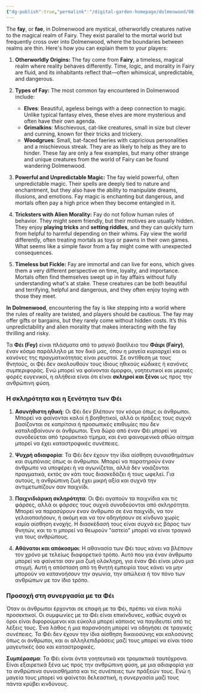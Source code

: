 ```yaml
---
{"dg-publish":true,"permalink":"/digital-garden-homepage/dolmenwood/98-the-dolmenwood/the-fey/"}
---
```


The **fay**, or **fae**, in Dolmenwood are mystical, otherworldly creatures native to the magical realm of Fairy. They exist parallel to the mortal world but frequently cross over into Dolmenwood, where the boundaries between realms are thin. Here's how you can explain them to your players:

1. **Otherworldly Origins:** 
   The fay come from **Fairy**, a timeless, magical realm where reality behaves differently. Time, logic, and morality in Fairy are fluid, and its inhabitants reflect that—often whimsical, unpredictable, and dangerous.

2. **Types of Fay:** 
   The most common fay encountered in Dolmenwood include:
   - **Elves**: Beautiful, ageless beings with a deep connection to magic. Unlike typical fantasy elves, these elves are more mysterious and often have their own agenda.
   - **Grimalkins**: Mischievous, cat-like creatures, small in size but clever and cunning, known for their tricks and trickery.
   - **Woodgrues**: Small, bat-faced faeries with capricious personalities and a mischievous streak. They are as likely to help as they are to hinder.
   These fay are only a few examples, but many other strange and unique creatures from the world of Fairy can be found wandering Dolmenwood.

3. **Powerful and Unpredictable Magic:**
   The fay wield powerful, often unpredictable magic. Their spells are deeply tied to nature and enchantment, but they also have the ability to manipulate dreams, illusions, and emotions. Fay magic is enchanting but dangerous, and mortals often pay a high price when they become entangled in it.

4. **Tricksters with Alien Morality:**
   Fay do not follow human rules of behavior. They might seem friendly, but their motives are usually hidden. They enjoy **playing tricks** and **setting riddles**, and they can quickly turn from helpful to harmful depending on their whims. Fay view the world differently, often treating mortals as toys or pawns in their own games. What seems like a simple favor from a fay might come with unexpected consequences.

5. **Timeless but Fickle:** 
   Fay are immortal and can live for eons, which gives them a very different perspective on time, loyalty, and importance. Mortals often find themselves swept up in fay affairs without fully understanding what's at stake. These creatures can be both beautiful and terrifying, helpful and dangerous, and they often enjoy toying with those they meet.

**In Dolmenwood**, encountering the fay is like stepping into a world where the rules of reality are twisted, and players should be cautious. The fay may offer gifts or bargains, but they rarely come without hidden costs. It’s this unpredictability and alien morality that makes interacting with the fay thrilling and risky.


Τα **Φέι (Fey)** είναι πλάσματα από το μαγικό βασίλειο του **Φάιρι (Fairy)**, έναν κόσμο παράλληλο με τον δικό μας, όπου η μαγεία κυριαρχεί και οι κανόνες της πραγματικότητας είναι ρευστοί. Σε αντίθεση με τους θνητούς, οι Φέι δεν ακολουθούν τους ίδιους ηθικούς κώδικες ή κανόνες συμπεριφοράς. Ενώ μπορεί να φαίνονται όμορφοι, γοητευτικοί και μερικές φορές ευγενικοί, η αλήθεια είναι ότι είναι **σκληροί και ξένοι** ως προς την ανθρώπινη φύση.

### **Η σκληρότητα και η ξενότητα των Φέι**
1. **Ασυνήθιστη ηθική**: Οι Φέι δεν βλέπουν τον κόσμο όπως οι άνθρωποι. Μπορεί να φαίνονται καλοί ή βοηθητικοί, αλλά οι πράξεις τους συχνά βασίζονται σε καπρίτσια ή προσωπικές επιθυμίες που δεν καταλαβαίνουν οι άνθρωποι. Ένα δώρο από έναν Φέι μπορεί να συνοδεύεται από τρομακτικό τίμημα, και ένα φαινομενικά αθώο αίτημα μπορεί να έχει καταστροφικές συνέπειες.

2. **Ψυχρή αδιαφορία**: Τα Φέι δεν έχουν την ίδια αίσθηση συναισθημάτων και συμπόνιας όπως οι άνθρωποι. Μπορεί να παρατηρούν έναν άνθρωπο να υποφέρει ή να αγωνίζεται, αλλά δεν νοιάζονται πραγματικά, εκτός αν κάτι τους διασκεδάζει ή τους ωφελεί. Για αυτούς, η ανθρώπινη ζωή έχει μικρή αξία και συχνά την αντιμετωπίζουν σαν παιχνίδι.

3. **Παιχνιδιάρικη σκληρότητα**: Οι Φέι αγαπούν τα παιχνίδια και τις φάρσες, αλλά οι φάρσες τους συχνά συνοδεύονται από σκληρότητα. Μπορεί να παρασύρουν έναν άνθρωπο σε ένα παιχνίδι, να τον γελοιοποιήσουν, ή ακόμη και να τον οδηγήσουν σε κίνδυνο χωρίς καμία αίσθηση ενοχής. Η διασκέδασή τους είναι συχνά εις βάρος των θνητών, και το τι μπορεί να θεωρούν "αστείο" μπορεί να είναι τραγικό για τους ανθρώπους.

4. **Αθάνατοι και απόκοσμοι**: Η αθανασία των Φέι τους κάνει να βλέπουν τον χρόνο με τελείως διαφορετικό τρόπο. Αυτό που για έναν άνθρωπο μπορεί να φαίνεται σαν μια ζωή ολόκληρη, για έναν Φέι είναι μόνο μια στιγμή. Αυτή η απόσταση από τη θνητή εμπειρία τους κάνει να μην μπορούν να κατανοήσουν την αγωνία, την απώλεια ή τον πόνο των ανθρώπων με τον ίδιο τρόπο.

### **Προσοχή στη συνεργασία με τα Φέι**
Όταν οι άνθρωποι έρχονται σε επαφή με τα Φέι, πρέπει να είναι πολύ προσεκτικοί. Οι συμφωνίες με τα Φέι είναι επικίνδυνες, καθώς συχνά οι όροι είναι διφορούμενοι και εύκολα μπορεί κάποιος να παγιδευτεί από τις λέξεις τους. Ένα λάθος ή μια παρανόηση μπορεί να οδηγήσει σε τραγικές συνέπειες. Τα Φέι δεν έχουν την ίδια αίσθηση δικαιοσύνης και καλοσύνης όπως οι άνθρωποι, και οι αλληλεπιδράσεις μαζί τους μπορεί να είναι τόσο μαγευτικές όσο και καταστροφικές.

**Συμπέρασμα**: Τα Φέι είναι όντα γοητευτικά και τρομακτικά ταυτόχρονα. Είναι εξαιρετικά ξένα ως προς την ανθρώπινη φύση, με μια αδιαφορία για τα ανθρώπινα συναισθήματα και τις συνέπειες των πράξεών τους. Ενώ η μαγεία τους μπορεί να φαίνεται δελεαστική, η συνεργασία μαζί τους πάντα κρύβει κινδύνους.